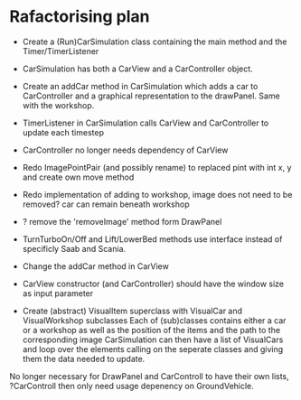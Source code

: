 # Rafactorising plan

- Create a (Run)CarSimulation class containing the main method and the Timer/TimerListener
- CarSimulation has both a CarView and a CarController object. 
- Create an addCar method in CarSimulation which adds a car to CarController and a graphical representation to the drawPanel. Same with the workshop. 
- TimerListener in CarSimulation calls CarView and CarController to update each timestep
- CarController no longer needs dependency of CarView
- Redo ImagePointPair (and possibly rename) to replaced pint with int x, y and create own move method
- Redo implementation of adding to workshop, image does not need to be removed? car can remain beneath workshop
- ? remove the 'removeImage' method form DrawPanel
- TurnTurboOn/Off and Lift/LowerBed methods use interface instead of specificly Saab and Scania. 
- Change the addCar method in CarView
- CarView constructor (and CarController) should have the window size as input parameter

- Create (abstract) VisualItem superclass with VisualCar and VisualWorkshop subclasses
Each of (sub)classes contains either a car or a workshop as well as the position of the items and the path to the corresponding image
CarSimulation can then have a list of VisualCars and loop over the elements calling on the seperate classes and giving them the data needed to update. 

No longer necessary for DrawPanel and CarControll to have their own lists, ?CarControll then only need usage depenency on GroundVehicle. 